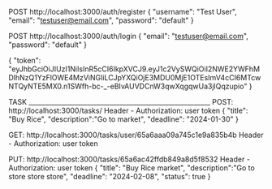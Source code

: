 POST    http://localhost:3000/auth/register
{
  "username": "Test User",
  "email": "testuser@email.com",
  "password": "default"
}

POST    http://localhost:3000/auth/login
{
  "email": "testuser@email.com",
  "password": "default"
}

{
    "token": "eyJhbGciOiJIUzI1NiIsInR5cCI6IkpXVCJ9.eyJ1c2VySWQiOiI2NWE2YWFhMDlhNzQ1YzFlOWE4MzViNGIiLCJpYXQiOjE3MDU0MjE1OTEsImV4cCI6MTcwNTQyNTE5MX0.n1SWfh-bc-_-eBIvAUVDCnW3qwXqgqwUa3jlQqzupio"
}

TASK ________________________________________________________
POST: http://localhost:3000/tasks/
Header - Authorization: user token
{ 
    "title": "Buy Rice", 
    "description":"Go to market", 
    "deadline": "2024-01-30" 
}

GET: http://localhost:3000/tasks/user/65a6aaa09a745c1e9a835b4b
Header - Authorization: user token

PUT: http://localhost:3000/tasks/65a6ac42ffdb849a8d5f8532
Header - Authorization: user token
{ 
    "title": "Buy Rice market", 
    "description":"Go to store store store", 
    "deadline": "2024-02-08",
    "status": true 
}




